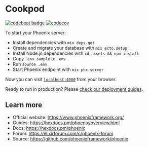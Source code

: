 # Cookpod

[![codebeat badge](https://codebeat.co/badges/ff412a00-fd79-413a-a26f-799355e41c04)](https://codebeat.co/projects/github-com-webmstk-cookpod-master)
[![codecov](https://codecov.io/gh/webmstk/cookpod/branch/master/graph/badge.svg)](https://codecov.io/gh/webmstk/cookpod)

To start your Phoenix server:

  * Install dependencies with `mix deps.get`
  * Create and migrate your database with `mix ecto.setup`
  * Install Node.js dependencies with `cd assets && npm install`
  * Copy `.env.sample` to `.env`
  * Run `source .env`
  * Start Phoenix endpoint with `mix phx.server`

Now you can visit [`localhost:4000`](http://localhost:4000) from your browser.

Ready to run in production? Please [check our deployment guides](https://hexdocs.pm/phoenix/deployment.html).

## Learn more

  * Official website: https://www.phoenixframework.org/
  * Guides: https://hexdocs.pm/phoenix/overview.html
  * Docs: https://hexdocs.pm/phoenix
  * Forum: https://elixirforum.com/c/phoenix-forum
  * Source: https://github.com/phoenixframework/phoenix
